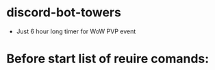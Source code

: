 # discord-bot-towers

* Just 6 hour long timer for WoW PVP event
# 
# Before start list of reuire comands:
```
```
```

```
